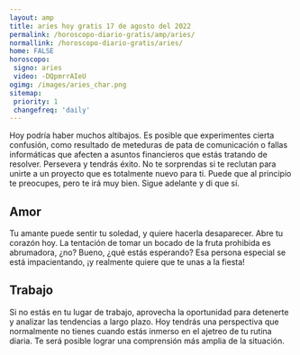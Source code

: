 ```yaml
---
layout: amp
title: aries hoy gratis 17 de agosto del 2022 
permalink: /horoscopo-diario-gratis/amp/aries/
normallink: /horoscopo-diario-gratis/aries/
home: FALSE
horoscopo:
 signo: aries
 video: -DQpmrrAIeU
ogimg: /images/aries_char.png
sitemap:
 priority: 1
 changefreq: 'daily'
---
```



Hoy podría haber muchos altibajos. Es posible que experimentes cierta confusión, como resultado de meteduras de pata de comunicación o fallas informáticas que afecten a asuntos financieros que estás tratando de resolver. Persevera y tendrás éxito. No te sorprendas si te reclutan para unirte a un proyecto que es totalmente nuevo para ti. Puede que al principio te preocupes, pero te irá muy bien. Sigue adelante y di que sí.

## Amor

Tu amante puede sentir tu soledad, y quiere hacerla desaparecer. Abre tu corazón hoy. La tentación de tomar un bocado de la fruta prohibida es abrumadora, ¿no? Bueno, ¿qué estás esperando? Esa persona especial se está impacientando, ¡y realmente quiere que te unas a la fiesta!

## Trabajo

Si no estás en tu lugar de trabajo, aprovecha la oportunidad para detenerte y analizar las tendencias a largo plazo. Hoy tendrás una perspectiva que normalmente no tienes cuando estás inmerso en el ajetreo de tu rutina diaria. Te será posible lograr una comprensión más amplia de la situación.